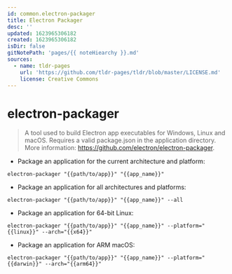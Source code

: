```yaml
---
id: common.electron-packager
title: Electron Packager
desc: ''
updated: 1623965306182
created: 1623965306182
isDir: false
gitNotePath: 'pages/{{ noteHiearchy }}.md'
sources:
  - name: tldr-pages
    url: 'https://github.com/tldr-pages/tldr/blob/master/LICENSE.md'
    license: Creative Commons
---
```

# electron-packager

> A tool used to build Electron app executables for Windows, Linux and macOS.
> Requires a valid package.json in the application directory.
> More information: <https://github.com/electron/electron-packager>.

- Package an application for the current architecture and platform:

`electron-packager "{{path/to/app}}" "{{app_name}}"`

- Package an application for all architectures and platforms:

`electron-packager "{{path/to/app}}" "{{app_name}}" --all`

- Package an application for 64-bit Linux:

`electron-packager "{{path/to/app}}" "{{app_name}}" --platform="{{linux}}" --arch="{{x64}}"`

- Package an application for ARM macOS:

`electron-packager "{{path/to/app}}" "{{app_name}}" --platform="{{darwin}}" --arch="{{arm64}}"`

